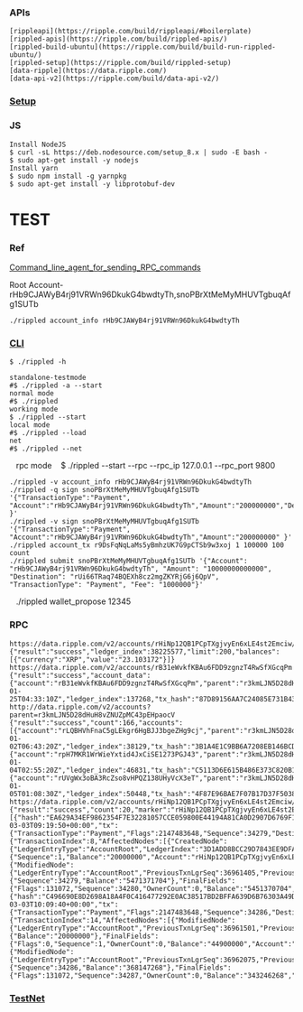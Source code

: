 ### APIs

    [rippleapi](https://ripple.com/build/rippleapi/#boilerplate)
    [rippled-apis](https://ripple.com/build/rippled-apis/)
    [rippled-build-ubuntu](https://ripple.com/build/build-run-rippled-ubuntu/)
    [rippled-setup](https://ripple.com/build/rippled-setup)
    [data-ripple](https://data.ripple.com/)
    [data-api-v2](https://ripple.com/build/data-api-v2/)

### [Setup](https://ripple.com/build/rippled-setup)

    

### JS

    Install NodeJS
    $ curl -sL https://deb.nodesource.com/setup_8.x | sudo -E bash -
    $ sudo apt-get install -y nodejs
    Install yarn
    $ sudo npm install -g yarnpkg
    $ sudo apt-get install -y libprotobuf-dev
    
# TEST

### Ref

   []()

   [Command_line_agent_for_sending_RPC_commands](https://wiki.ripple.com/Rippled#Command_line_agent_for_sending_RPC_commands)

   Root Account-rHb9CJAWyB4rj91VRWn96DkukG4bwdtyTh,snoPBrXtMeMyMHUVTgbuqAfg1SUTb
    
    ./rippled account_info rHb9CJAWyB4rj91VRWn96DkukG4bwdtyTh

### [CLI](https://wiki.ripple.com/Sending_RPC_Commands)

    $ ./rippled -h
    
    standalone-testmode
    #$ ./rippled -a --start
    normal mode
    #$ ./rippled
    working mode
    $ ./rippled --start
    local mode
    #$ ./rippled --load
    net
    #$ ./rippled --net
    rpc mode
    $ ./rippled --start --rpc --rpc_ip 127.0.0.1 --rpc_port 9800
    
    ./rippled -v account_info rHb9CJAWyB4rj91VRWn96DkukG4bwdtyTh
    ./rippled -q sign snoPBrXtMeMyMHUVTgbuqAfg1SUTb '{"TransactionType":"Payment",  "Account":"rHb9CJAWyB4rj91VRWn96DkukG4bwdtyTh","Amount":"200000000","Destination":"r3kmLJN5D28dHuH8vZNUZpMC43pEHpaocV" }'
    ./rippled -v sign snoPBrXtMeMyMHUVTgbuqAfg1SUTb '{"TransactionType":"Payment",  "Account":"rHb9CJAWyB4rj91VRWn96DkukG4bwdtyTh","Amount":"200000000" }'
    ./rippled account_tx r9DsFqNqLaMs5yBmhzUK7G9pCTSb9w3xoj 1 100000 100 count
    ./rippled submit snoPBrXtMeMyMHUVTgbuqAfg1SUTb '{"Account": "rHb9CJAWyB4rj91VRWn96DkukG4bwdtyTh", "Amount": "10000000000000", "Destination": "rUi66TRaq74BQEXh8cz2mgZKYRjG6j6QpV", "TransactionType": "Payment", "Fee": "1000000"}'
    ./rippled wallet_propose 12345
    
### RPC
    
    https://data.ripple.com/v2/accounts/rHiNp12QB1PCpTXgjvyEn6xLE4st2Emciw/balances
    {"result":"success","ledger_index":38225577,"limit":200,"balances":[{"currency":"XRP","value":"23.103172"}]}
    https://data.ripple.com/v2/accounts/rB31eWvkfKBAu6FDD9zgnzT4RwSfXGcqPm
    {"result":"success","account_data":{"account":"rB31eWvkfKBAu6FDD9zgnzT4RwSfXGcqPm","parent":"r3kmLJN5D28dHuH8vZNUZpMC43pEHpaocV","initial_balance":"10000.0","inception":"2013-01-25T04:33:10Z","ledger_index":137268,"tx_hash":"87D89156AA7C24085E731B43A032B017567F53FBBB976464A69AB546E9FFDBBC"}}
    http://data.ripple.com/v2/accounts?parent=r3kmLJN5D28dHuH8vZNUZpMC43pEHpaocV
    {"result":"success","count":166,"accounts":[{"account":"rLQBHVhFnaC5gLEkgr6HgBJJ3bgeZHg9cj","parent":"r3kmLJN5D28dHuH8vZNUZpMC43pEHpaocV","initial_balance":"10000.0","inception":"2013-01-02T06:43:20Z","ledger_index":38129,"tx_hash":"3B1A4E1C9BB6A7208EB146BCDB86ECEA6068ED01466D933528CA2B4C64F753EF"},{"account":"rpH7MKR1WrWieYxtid4JxCiSE1273PGJ43","parent":"r3kmLJN5D28dHuH8vZNUZpMC43pEHpaocV","initial_balance":"10000.0","inception":"2013-01-04T02:55:20Z","ledger_index":46831,"tx_hash":"C5113D6E615B486E373C820B1D04FD32A3153AA53C2C6D6068CBE6481ABAC9C5"},{"account":"rUVgWx3oBA3RcZso8vHPQZ138UHyVcX3eT","parent":"r3kmLJN5D28dHuH8vZNUZpMC43pEHpaocV","initial_balance":"10000.0","inception":"2013-01-05T01:08:30Z","ledger_index":50448,"tx_hash":"4F87E96BAE7F07B17D37F5038DD71DB84670DCB1376D5950C90038DC548D6AAA"},]}
    https://data.ripple.com/v2/accounts/rHiNp12QB1PCpTXgjvyEn6xLE4st2Emciw/transactions
    {"result":"success","count":20,"marker":"rHiNp12QB1PCpTXgjvyEn6xLE4st2Emciw|20180310144632|000037129626|00010","transactions":[{"hash":"EA629A34EF9862354F7E32281057CCE059800E44194A81CA0D2907D6769F121C","ledger_index":36961501,"date":"2018-03-03T09:19:50+00:00","tx":{"TransactionType":"Payment","Flags":2147483648,"Sequence":34279,"DestinationTag":123456,"Amount":"20000000","Fee":"1000","SigningPubKey":"02820C6D08111F0AE73F1ED0463C5B50D0E45BF3DB4A36B1FCF5B2C8FBD9BB3EE6","TxnSignature":"30440220040850DDACEE2EE14971E387850FE15534F092C211BF05490C69FBD87C0AF05802206A789D8E950EBAB3AADB1C68CE303368D3935FD97B17194E3654979D767B37EB","Account":"rfexLLNpC6dqyLagjV439EyvfqdYNHsWSH","Destination":"rHiNp12QB1PCpTXgjvyEn6xLE4st2Emciw"},"meta":{"TransactionIndex":8,"AffectedNodes":[{"CreatedNode":{"LedgerEntryType":"AccountRoot","LedgerIndex":"3D1ADD8BCC29D7843EE9DFAD662069A1C36CE1F2F193D738E6285D38C9EE13B2","NewFields":{"Sequence":1,"Balance":"20000000","Account":"rHiNp12QB1PCpTXgjvyEn6xLE4st2Emciw"}}},{"ModifiedNode":{"LedgerEntryType":"AccountRoot","PreviousTxnLgrSeq":36961405,"PreviousTxnID":"B5AF13D7DC8EF8AEB824EDE1132F40FDCDD154D555DC2FAE9E98366E5BF443C0","LedgerIndex":"74A1C26DB171CE0528DA9230BA0E567BB6023FD07C6544BAC97E953605760CB8","PreviousFields":{"Sequence":34279,"Balance":"5471371704"},"FinalFields":{"Flags":131072,"Sequence":34280,"OwnerCount":0,"Balance":"5451370704","Account":"rfexLLNpC6dqyLagjV439EyvfqdYNHsWSH"}}}],"TransactionResult":"tesSUCCESS","delivered_amount":"20000000"}},{"hash":"C496690E8D2698A18A4F0C416477292E0AC38517BD2BFFA639D6B76303A49D84","ledger_index":36962297,"date":"2018-03-03T10:09:40+00:00","tx":{"TransactionType":"Payment","Flags":2147483648,"Sequence":34286,"DestinationTag":234567,"Amount":"24900000","Fee":"1000","SigningPubKey":"02820C6D08111F0AE73F1ED0463C5B50D0E45BF3DB4A36B1FCF5B2C8FBD9BB3EE6","TxnSignature":"3044022009608370F94ED769AFD4D2DC9AB18F3C5E6CD5683151360FFBD1A5DC336A866D022009E49E1E356451BADC672EB69262EEEFE75D4C7A8F0ACDE7B22C94F2DA36BFAC","Account":"rfexLLNpC6dqyLagjV439EyvfqdYNHsWSH","Destination":"rHiNp12QB1PCpTXgjvyEn6xLE4st2Emciw"},"meta":{"TransactionIndex":14,"AffectedNodes":[{"ModifiedNode":{"LedgerEntryType":"AccountRoot","PreviousTxnLgrSeq":36961501,"PreviousTxnID":"EA629A34EF9862354F7E32281057CCE059800E44194A81CA0D2907D6769F121C","LedgerIndex":"3D1ADD8BCC29D7843EE9DFAD662069A1C36CE1F2F193D738E6285D38C9EE13B2","PreviousFields":{"Balance":"20000000"},"FinalFields":{"Flags":0,"Sequence":1,"OwnerCount":0,"Balance":"44900000","Account":"rHiNp12QB1PCpTXgjvyEn6xLE4st2Emciw"}}},{"ModifiedNode":{"LedgerEntryType":"AccountRoot","PreviousTxnLgrSeq":36962075,"PreviousTxnID":"42D5CED558F31C43CB47CFAEB84D2AE9E4C8F4BD16972A19768E7A72C73E592A","LedgerIndex":"74A1C26DB171CE0528DA9230BA0E567BB6023FD07C6544BAC97E953605760CB8","PreviousFields":{"Sequence":34286,"Balance":"368147268"},"FinalFields":{"Flags":131072,"Sequence":34287,"OwnerCount":0,"Balance":"343246268","Account":"rfexLLNpC6dqyLagjV439EyvfqdYNHsWSH"}}}],"TransactionResult":"tesSUCCESS","delivered_amount":"24900000"}}]}
    
### [TestNet](https://ripple.com/build/xrp-test-net/)
